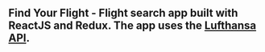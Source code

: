 ## Find Your Flight - Flight search app built with ReactJS and Redux. The app uses the [Lufthansa API](https://developer.lufthansa.com/docs).